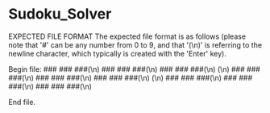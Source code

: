 # Sudoku_Solver


EXPECTED FILE FORMAT
The expected file format is as follows (please note that '#' can be any number from 0 to 9, 
and that '(\n)' is referring to the newline character, which typically is created with the 'Enter' key).

Begin file:
\### ### ###(\n)
\### ### ###(\n)
\### ### ###(\n)
(\n)
\### ### ###(\n)
\### ### ###(\n)
\### ### ###(\n)
(\n)
\### ### ###(\n)
\### ### ###(\n)
\### ### ###(\n)

End file.

